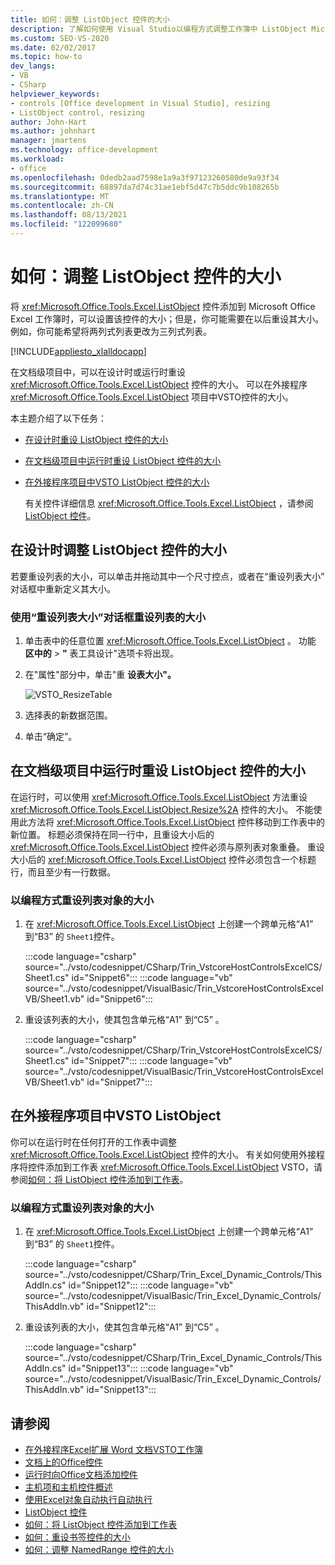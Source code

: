 ```yaml
---
title: 如何：调整 ListObject 控件的大小
description: 了解如何使用 Visual Studio以编程方式调整工作簿中 ListObject Microsoft Excel大小。
ms.custom: SEO-VS-2020
ms.date: 02/02/2017
ms.topic: how-to
dev_langs:
- VB
- CSharp
helpviewer_keywords:
- controls [Office development in Visual Studio], resizing
- ListObject control, resizing
author: John-Hart
ms.author: johnhart
manager: jmartens
ms.technology: office-development
ms.workload:
- office
ms.openlocfilehash: 0dedb2aad7598e1a9a3f97123260580de9a93f34
ms.sourcegitcommit: 68897da7d74c31ae1ebf5d47c7b5ddc9b108265b
ms.translationtype: MT
ms.contentlocale: zh-CN
ms.lasthandoff: 08/13/2021
ms.locfileid: "122099680"
---
```

# <a name="how-to-resize-listobject-controls"></a>如何：调整 ListObject 控件的大小
  将 <xref:Microsoft.Office.Tools.Excel.ListObject> 控件添加到 Microsoft Office Excel 工作簿时，可以设置该控件的大小；但是，你可能需要在以后重设其大小。 例如，你可能希望将两列式列表更改为三列式列表。

 [!INCLUDE[appliesto_xlalldocapp](../vsto/includes/appliesto-xlalldocapp-md.md)]

 在文档级项目中，可以在设计时或运行时重设 <xref:Microsoft.Office.Tools.Excel.ListObject> 控件的大小。 可以在外接程序 <xref:Microsoft.Office.Tools.Excel.ListObject> 项目中VSTO控件的大小。

 本主题介绍了以下任务：

- [在设计时重设 ListObject 控件的大小](#designtime)

- [在文档级项目中运行时重设 ListObject 控件的大小](#runtimedoclevel)

- [在外接程序项目中VSTO ListObject 控件的大小](#runtimeaddin)

  有关控件详细信息 <xref:Microsoft.Office.Tools.Excel.ListObject> ，请参阅 [ListObject 控件](../vsto/listobject-control.md)。

## <a name="resize-a-listobject-control-at-design-time"></a><a name="designtime"></a> 在设计时调整 ListObject 控件的大小
 若要重设列表的大小，可以单击并拖动其中一个尺寸控点，或者在“重设列表大小”  对话框中重新定义其大小。

### <a name="to-resize-a-list-by-using-the-resize-list-dialog-box"></a>使用“重设列表大小”对话框重设列表的大小

1. 单击表中的任意位置  <xref:Microsoft.Office.Tools.Excel.ListObject> 。 功能 **区中的**  >  **"** 表工具设计"选项卡将出现。

2. 在"属性"部分中，单击"重 **设表大小"。**

    ![VSTO_ResizeTable](../vsto/media/vsto-resizetable.png)

3. 选择表的新数据范围。

4. 单击“确定”。

## <a name="resize-a-listobject-control-at-run-time-in-a-document-level-project"></a><a name="runtimedoclevel"></a> 在文档级项目中运行时重设 ListObject 控件的大小
 在运行时，可以使用 <xref:Microsoft.Office.Tools.Excel.ListObject> 方法重设 <xref:Microsoft.Office.Tools.Excel.ListObject.Resize%2A> 控件的大小。 不能使用此方法将 <xref:Microsoft.Office.Tools.Excel.ListObject> 控件移动到工作表中的新位置。 标题必须保持在同一行中，且重设大小后的 <xref:Microsoft.Office.Tools.Excel.ListObject> 控件必须与原列表对象重叠。 重设大小后的 <xref:Microsoft.Office.Tools.Excel.ListObject> 控件必须包含一个标题行，而且至少有一行数据。

### <a name="to-resize-a-list-object-programmatically"></a>以编程方式重设列表对象的大小

1. 在 <xref:Microsoft.Office.Tools.Excel.ListObject> 上创建一个跨单元格“A1”  到“B3”  的 `Sheet1`控件。

     :::code language="csharp" source="../vsto/codesnippet/CSharp/Trin_VstcoreHostControlsExcelCS/Sheet1.cs" id="Snippet6":::
     :::code language="vb" source="../vsto/codesnippet/VisualBasic/Trin_VstcoreHostControlsExcelVB/Sheet1.vb" id="Snippet6":::

2. 重设该列表的大小，使其包含单元格“A1”  到“C5” 。

     :::code language="csharp" source="../vsto/codesnippet/CSharp/Trin_VstcoreHostControlsExcelCS/Sheet1.cs" id="Snippet7":::
     :::code language="vb" source="../vsto/codesnippet/VisualBasic/Trin_VstcoreHostControlsExcelVB/Sheet1.vb" id="Snippet7":::

## <a name="resize-a-listobject-at-run-time-in-a-vsto-add-in-project"></a><a name="runtimeaddin"></a>在外接程序项目中VSTO ListObject
 你可以在运行时在任何打开的工作表中调整 <xref:Microsoft.Office.Tools.Excel.ListObject> 控件的大小。 有关如何使用外接程序将控件添加到工作表 <xref:Microsoft.Office.Tools.Excel.ListObject> VSTO，请参阅[如何：将 ListObject 控件添加到工作表](../vsto/how-to-add-listobject-controls-to-worksheets.md)。

### <a name="to-resize-a-list-object-programmatically"></a>以编程方式重设列表对象的大小

1. 在 <xref:Microsoft.Office.Tools.Excel.ListObject> 上创建一个跨单元格“A1”  到“B3”  的 `Sheet1`控件。

     :::code language="csharp" source="../vsto/codesnippet/CSharp/Trin_Excel_Dynamic_Controls/ThisAddIn.cs" id="Snippet12":::
     :::code language="vb" source="../vsto/codesnippet/VisualBasic/Trin_Excel_Dynamic_Controls/ThisAddIn.vb" id="Snippet12":::

2. 重设该列表的大小，使其包含单元格“A1”  到“C5” 。

     :::code language="csharp" source="../vsto/codesnippet/CSharp/Trin_Excel_Dynamic_Controls/ThisAddIn.cs" id="Snippet13":::
     :::code language="vb" source="../vsto/codesnippet/VisualBasic/Trin_Excel_Dynamic_Controls/ThisAddIn.vb" id="Snippet13":::

## <a name="see-also"></a>请参阅
- [在外接程序Excel扩展 Word 文档VSTO工作簿](../vsto/extending-word-documents-and-excel-workbooks-in-vsto-add-ins-at-run-time.md)
- [文档上的Office控件](../vsto/controls-on-office-documents.md)
- [运行时向Office文档添加控件](../vsto/adding-controls-to-office-documents-at-run-time.md)
- [主机项和主机控件概述](../vsto/host-items-and-host-controls-overview.md)
- [使用Excel对象自动执行自动执行](../vsto/automating-excel-by-using-extended-objects.md)
- [ListObject 控件](../vsto/listobject-control.md)
- [如何：将 ListObject 控件添加到工作表](../vsto/how-to-add-listobject-controls-to-worksheets.md)
- [如何：重设书签控件的大小](../vsto/how-to-resize-bookmark-controls.md)
- [如何：调整 NamedRange 控件的大小](../vsto/how-to-resize-namedrange-controls.md)

